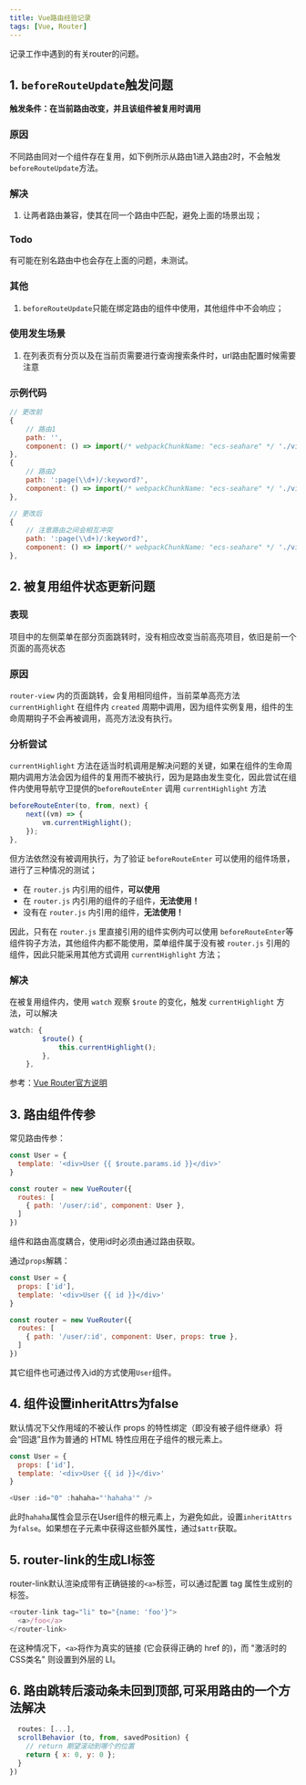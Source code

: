 ```yaml
---
title: Vue路由经验记录
tags: [Vue, Router]
---
```


记录工作中遇到的有关router的问题。

## 1. `beforeRouteUpdate`触发问题

**触发条件：在当前路由改变，并且该组件被复用时调用**

### 原因
不同路由同对一个组件存在复用，如下例所示从路由1进入路由2时，不会触发`beforeRouteUpdate`方法。

### 解决
1. 让两者路由兼容，使其在同一个路由中匹配，避免上面的场景出现；

### Todo
有可能在别名路由中也会存在上面的问题，未测试。

### 其他
1. `beforeRouteUpdate`只能在绑定路由的组件中使用，其他组件中不会响应；

### 使用发生场景
1. 在列表页有分页以及在当前页需要进行查询搜索条件时，url路由配置时候需要注意

### 示例代码
```javascript
// 更改前
{
    // 路由1
    path: '',
    component: () => import(/* webpackChunkName: "ecs-seahare" */ './views/index.vue'),
},
{
    // 路由2
    path: ':page(\\d+)/:keyword?',
    component: () => import(/* webpackChunkName: "ecs-seahare" */ './views/index.vue'),
},

// 更改后
{
    // 注意路由之间会相互冲突
    path: ':page(\\d+)/:keyword?',
    component: () => import(/* webpackChunkName: "ecs-seahare" */ './views/index.vue'),
},
```

## 2. 被复用组件状态更新问题

### 表现
项目中的左侧菜单在部分页面跳转时，没有相应改变当前高亮项目，依旧是前一个页面的高亮状态

### 原因
`router-view` 内的页面跳转，会复用相同组件，当前菜单高亮方法 `currentHighlight` 在组件内 `created` 周期中调用，因为组件实例复用，组件的生命周期钩子不会再被调用，高亮方法没有执行。

### 分析尝试
`currentHighlight` 方法在适当时机调用是解决问题的关键，如果在组件的生命周期内调用方法会因为组件的复用而不被执行，因为是路由发生变化，因此尝试在组件内使用导航守卫提供的`beforeRouteEnter` 调用 `currentHighlight` 方法

``` javascript
beforeRouteEnter(to, from, next) {
    next((vm) => {
        vm.currentHighlight();
    });
},
```

但方法依然没有被调用执行，为了验证 `beforeRouteEnter` 可以使用的组件场景，进行了三种情况的测试；

* 在 `router.js` 内引用的组件，**可以使用**
* 在 `router.js` 内引用的组件的子组件，**无法使用！**
* 没有在 `router.js` 内引用的组件，**无法使用！**

因此，只有在 `router.js` 里直接引用的组件实例内可以使用 `beforeRouteEnter`等组件钩子方法，其他组件内都不能使用，菜单组件属于没有被 `router.js` 引用的组件，因此只能采用其他方式调用 `currentHighlight` 方法；

### 解决
在被复用组件内，使用 `watch` 观察 `$route` 的变化，触发 `currentHighlight` 方法，可以解决

```javascript
watch: {
        $route() {
            this.currentHighlight();
        },
    },
```

参考：[Vue Router官方说明](https://router.vuejs.org/zh/guide/essentials/dynamic-matching.html#响应路由参数的变化)

## 3. 路由组件传参

常见路由传参：

```javascript
const User = {
  template: '<div>User {{ $route.params.id }}</div>'
}

const router = new VueRouter({
  routes: [
    { path: '/user/:id', component: User },
  ]
})
```

组件和路由高度耦合，使用id时必须由通过路由获取。

通过`props`解耦：

```javascript
const User = {
  props: ['id'],
  template: '<div>User {{ id }}</div>'
}

const router = new VueRouter({
  routes: [
    { path: '/user/:id', component: User, props: true },
  ]
})
```

其它组件也可通过传入id的方式使用`User`组件。

## 4. 组件设置inheritAttrs为false

默认情况下父作用域的不被认作 props 的特性绑定（即没有被子组件继承）将会“回退”且作为普通的 HTML 特性应用在子组件的根元素上。

```javascript
const User = {
  props: ['id'],
  template: '<div>User {{ id }}</div>'
}

<User :id="0" :hahaha="'hahaha'" />
```

此时`hahaha`属性会显示在User组件的根元素上，为避免如此，设置`inheritAttrs`为`false`。如果想在子元素中获得这些额外属性，通过`$attr`获取。

## 5. router-link的生成LI标签

router-link默认渲染成带有正确链接的`<a>`标签，可以通过配置 tag 属性生成别的标签。

```javascript
<router-link tag="li" to="{name: 'foo'}">
  <a>/foo</a>
</router-link>
```
在这种情况下，`<a>`将作为真实的链接 (它会获得正确的 href 的)，而 "激活时的CSS类名" 则设置到外层的 LI。
## 6. 路由跳转后滚动条未回到顶部,可采用路由的一个方法解决

```javascript
  routes: [...],
  scrollBehavior (to, from, savedPosition) {
    // return 期望滚动到哪个的位置
    return { x: 0, y: 0 };
  }
})
```

